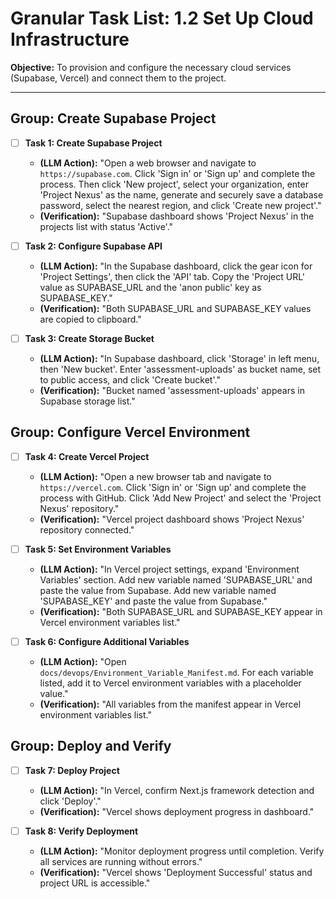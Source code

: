 # Granular Task List: 1.2 Set Up Cloud Infrastructure

**Objective:** To provision and configure the necessary cloud services (Supabase, Vercel) and connect them to the project.

---

## Group: Create Supabase Project
- [ ] **Task 1: Create Supabase Project**
    - **(LLM Action):** "Open a web browser and navigate to `https://supabase.com`. Click 'Sign in' or 'Sign up' and complete the process. Then click 'New project', select your organization, enter 'Project Nexus' as the name, generate and securely save a database password, select the nearest region, and click 'Create new project'."
    - **(Verification):** "Supabase dashboard shows 'Project Nexus' in the projects list with status 'Active'."

- [ ] **Task 2: Configure Supabase API**
    - **(LLM Action):** "In the Supabase dashboard, click the gear icon for 'Project Settings', then click the 'API' tab. Copy the 'Project URL' value as SUPABASE_URL and the 'anon public' key as SUPABASE_KEY."
    - **(Verification):** "Both SUPABASE_URL and SUPABASE_KEY values are copied to clipboard."

- [ ] **Task 3: Create Storage Bucket**
    - **(LLM Action):** "In Supabase dashboard, click 'Storage' in left menu, then 'New bucket'. Enter 'assessment-uploads' as bucket name, set to public access, and click 'Create bucket'."
    - **(Verification):** "Bucket named 'assessment-uploads' appears in Supabase storage list."

## Group: Configure Vercel Environment
- [ ] **Task 4: Create Vercel Project**
    - **(LLM Action):** "Open a new browser tab and navigate to `https://vercel.com`. Click 'Sign in' or 'Sign up' and complete the process with GitHub. Click 'Add New Project' and select the 'Project Nexus' repository."
    - **(Verification):** "Vercel project dashboard shows 'Project Nexus' repository connected."

- [ ] **Task 5: Set Environment Variables**
    - **(LLM Action):** "In Vercel project settings, expand 'Environment Variables' section. Add new variable named 'SUPABASE_URL' and paste the value from Supabase. Add new variable named 'SUPABASE_KEY' and paste the value from Supabase."
    - **(Verification):** "Both SUPABASE_URL and SUPABASE_KEY appear in Vercel environment variables list."

- [ ] **Task 6: Configure Additional Variables**
    - **(LLM Action):** "Open `docs/devops/Environment_Variable_Manifest.md`. For each variable listed, add it to Vercel environment variables with a placeholder value."
    - **(Verification):** "All variables from the manifest appear in Vercel environment variables list."

## Group: Deploy and Verify
- [ ] **Task 7: Deploy Project**
    - **(LLM Action):** "In Vercel, confirm Next.js framework detection and click 'Deploy'."
    - **(Verification):** "Vercel shows deployment progress in dashboard."

- [ ] **Task 8: Verify Deployment**
    - **(LLM Action):** "Monitor deployment progress until completion. Verify all services are running without errors."
    - **(Verification):** "Vercel shows 'Deployment Successful' status and project URL is accessible."